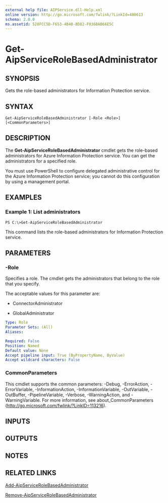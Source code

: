 ```yaml
---
external help file: AIPService.dll-Help.xml
online version: http://go.microsoft.com/fwlink/?LinkId=400613
schema: 2.0.0
ms.assetid: 528FCC5D-F653-4B40-8D82-F036BAB66E5C
---
```


# Get-AipServiceRoleBasedAdministrator

## SYNOPSIS
Gets the role-based administrators for Information Protection service.

## SYNTAX

```
Get-AipServiceRoleBasedAdministrator [-Role <Role>] [<CommonParameters>]
```

## DESCRIPTION
The **Get-AipServiceRoleBasedAdministrator** cmdlet gets the role-based administrators for Azure Information Protection service. You can get the administrators for a specified role.

You must use PowerShell to configure delegated administrative control for the Azure Information Protection service; you cannot do this configuration by using a management portal.

## EXAMPLES

### Example 1: List administrators
```
PS C:\>Get-AipServiceRoleBasedAdministrator
```

This command lists the role-based administrators for Information Protection service.

## PARAMETERS

### -Role
Specifies a role. The cmdlet gets the administrators that belong to the role that you specify.

The acceptable values for this parameter are:

- ConnectorAdministrator

- GlobalAdministrator

```yaml
Type: Role
Parameter Sets: (All)
Aliases:

Required: False
Position: Named
Default value: None
Accept pipeline input: True (ByPropertyName, ByValue)
Accept wildcard characters: False
```

### CommonParameters
This cmdlet supports the common parameters: -Debug, -ErrorAction, -ErrorVariable, -InformationAction, -InformationVariable, -OutVariable, -OutBuffer, -PipelineVariable, -Verbose, -WarningAction, and -WarningVariable. For more information, see about_CommonParameters (http://go.microsoft.com/fwlink/?LinkID=113216).

## INPUTS

## OUTPUTS

## NOTES

## RELATED LINKS

[Add-AipServiceRoleBasedAdministrator](./Add-AipServiceRoleBasedAdministrator.md)

[Remove-AipServiceRoleBasedAdministrator](./Remove-AipServiceRoleBasedAdministrator.md)
